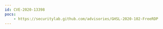 ```yaml
---
id: CVE-2020-13398
pocs:
    - https://securitylab.github.com/advisories/GHSL-2020-102-FreeRDP
---
```

